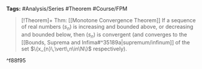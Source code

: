 **Tags:** #Analysis/Series #Theorem #Course/FPM 

> [!Theorem]+ Thm: [[Monotone Convergence Theorem]]
> If a sequence of real numbers $(s_{n})$ is increasing and bounded above, or decreasing and bounded below, then $(s_{n})$ is convergent (and converges to the [[Bounds, Suprema and Infima#^35189a|supremum/infinum]] of the set $\{x_{n}\,\vert\,n\in\N\}$ respectively).


^f88f95

